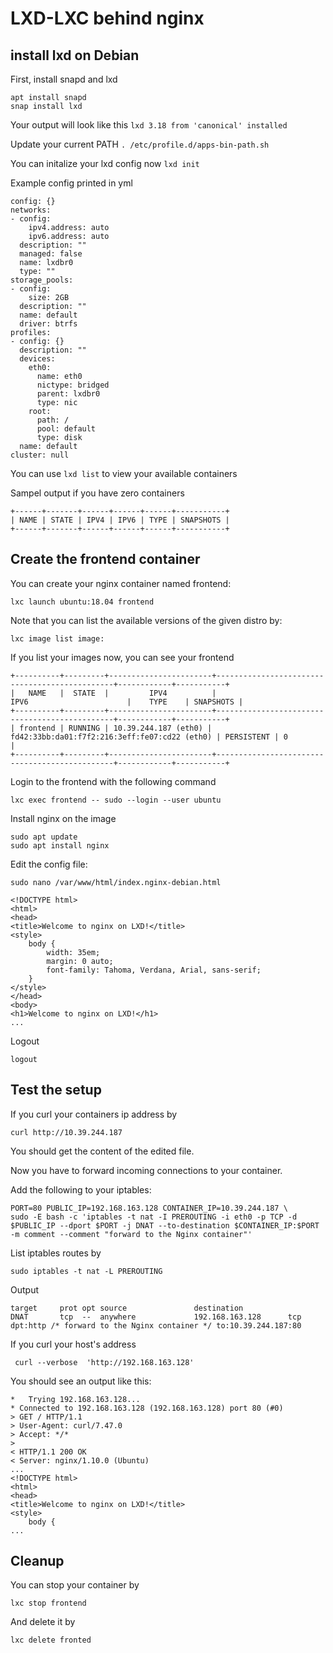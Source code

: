 # LXD-LXC behind nginx

## install lxd on Debian

First, install snapd and lxd

```
apt install snapd
snap install lxd
```

Your output will look like this
`lxd 3.18 from 'canonical' installed`

Update your current PATH
`. /etc/profile.d/apps-bin-path.sh`

You can initalize your lxd config now 
`lxd init`

Example config printed in yml

```
config: {}
networks:
- config:
    ipv4.address: auto
    ipv6.address: auto
  description: ""
  managed: false
  name: lxdbr0
  type: ""
storage_pools:
- config:
    size: 2GB
  description: ""
  name: default
  driver: btrfs
profiles:
- config: {}
  description: ""
  devices:
    eth0:
      name: eth0
      nictype: bridged
      parent: lxdbr0
      type: nic
    root:
      path: /
      pool: default
      type: disk
  name: default
cluster: null
```

You can use `lxd list` to view your available containers

Sampel output if you have zero containers

```
+------+-------+------+------+------+-----------+
| NAME | STATE | IPV4 | IPV6 | TYPE | SNAPSHOTS |
+------+-------+------+------+------+-----------+
```

## Create the frontend container
You can create your nginx container named frontend:

```
lxc launch ubuntu:18.04 frontend
```

Note that you can list the available versions of the given distro by:

`lxc image list image:`

If you list your images now, you can see your frontend

```
+----------+---------+-----------------------+-----------------------------------------------+------------+-----------+
|   NAME   |  STATE  |         IPV4          |                     IPV6                      |    TYPE    | SNAPSHOTS |
+----------+---------+-----------------------+-----------------------------------------------+------------+-----------+
| frontend | RUNNING | 10.39.244.187 (eth0) | fd42:33bb:da01:f7f2:216:3eff:fe07:cd22 (eth0) | PERSISTENT | 0         |
+----------+---------+-----------------------+-----------------------------------------------+------------+-----------+
```

Login to the frontend with the following command

`lxc exec frontend -- sudo --login --user ubuntu`

Install nginx on the image

```
sudo apt update
sudo apt install nginx
```

Edit the config file:

`sudo nano /var/www/html/index.nginx-debian.html`

```
<!DOCTYPE html>
<html>
<head>
<title>Welcome to nginx on LXD!</title>
<style>
    body {
        width: 35em;
        margin: 0 auto;
        font-family: Tahoma, Verdana, Arial, sans-serif;
    }
</style>
</head>
<body>
<h1>Welcome to nginx on LXD!</h1>
...
```

Logout

`logout`


## Test the setup
If you curl your containers ip address by

`curl http://10.39.244.187`

You should get the content of the edited file.

Now you have to forward incoming connections to your container.

Add the following to your iptables:

```
PORT=80 PUBLIC_IP=192.168.163.128 CONTAINER_IP=10.39.244.187 \
sudo -E bash -c 'iptables -t nat -I PREROUTING -i eth0 -p TCP -d $PUBLIC_IP --dport $PORT -j DNAT --to-destination $CONTAINER_IP:$PORT -m comment --comment "forward to the Nginx container"'

```

List iptables routes by

`sudo iptables -t nat -L PREROUTING`

Output

```
target     prot opt source               destination
DNAT       tcp  --  anywhere             192.168.163.128      tcp dpt:http /* forward to the Nginx container */ to:10.39.244.187:80
```

If you curl your host's address

` curl --verbose  'http://192.168.163.128'`

You should see an output like this:

```
*   Trying 192.168.163.128...
* Connected to 192.168.163.128 (192.168.163.128) port 80 (#0)
> GET / HTTP/1.1
> User-Agent: curl/7.47.0
> Accept: */*
> 
< HTTP/1.1 200 OK
< Server: nginx/1.10.0 (Ubuntu)
...
<!DOCTYPE html>
<html>
<head>
<title>Welcome to nginx on LXD!</title>
<style>
    body {
...
```

## Cleanup

You can stop your container by

`lxc stop frontend`

And delete it by

`lxc delete fronted`

